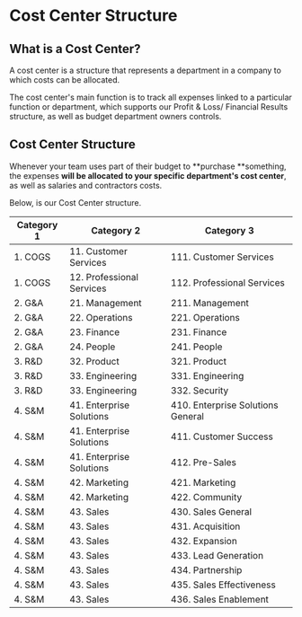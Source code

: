 # Cost Center Structure

## What is a Cost Center?

A cost center is a structure that represents a department in a company to which costs can be allocated.

The cost center's main function is to track all expenses linked to a particular function or department, which supports our Profit & Loss/ Financial Results structure, as well as budget department owners controls.

## Cost Center Structure

Whenever your team uses part of their budget to \*\*purchase \*\*something, the expenses **will be allocated to your specific department's cost center**, as well as salaries and contractors costs.

Below, is our Cost Center structure.

| Category 1 | Category 2                | Category 3                        |
| ---------- | ------------------------- | --------------------------------- |
| 1. COGS    | 11. Customer Services     | 111. Customer Services            |
| 1. COGS    | 12. Professional Services | 112. Professional Services        |
| 2. G\&A    | 21. Management            | 211. Management                   |
| 2. G\&A    | 22. Operations            | 221. Operations                   |
| 2. G\&A    | 23. Finance               | 231. Finance                      |
| 2. G\&A    | 24. People                | 241. People                       |
| 3. R\&D    | 32. Product               | 321. Product                      |
| 3. R\&D    | 33. Engineering           | 331. Engineering                  |
| 3. R\&D    | 33. Engineering           | 332. Security                     |
| 4. S\&M    | 41. Enterprise Solutions  | 410. Enterprise Solutions General |
| 4. S\&M    | 41. Enterprise Solutions  | 411. Customer Success             |
| 4. S\&M    | 41. Enterprise Solutions  | 412. Pre-Sales                    |
| 4. S\&M    | 42. Marketing             | 421. Marketing                    |
| 4. S\&M    | 42. Marketing             | 422. Community                    |
| 4. S\&M    | 43. Sales                 | 430. Sales General                |
| 4. S\&M    | 43. Sales                 | 431. Acquisition                  |
| 4. S\&M    | 43. Sales                 | 432. Expansion                    |
| 4. S\&M    | 43. Sales                 | 433. Lead Generation              |
| 4. S\&M    | 43. Sales                 | 434. Partnership                  |
| 4. S\&M    | 43. Sales                 | 435. Sales Effectiveness          |
| 4. S\&M    | 43. Sales                 | 436. Sales Enablement             |
